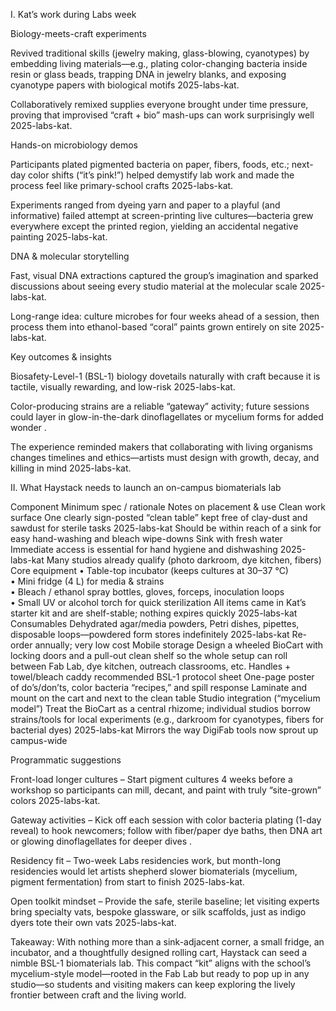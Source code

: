 I. Kat’s work during Labs week

Biology-meets-craft experiments

Revived traditional skills (jewelry making, glass-blowing, cyanotypes) by embedding living materials—e.g., plating color-changing bacteria inside resin or glass beads, trapping DNA in jewelry blanks, and exposing cyanotype papers with biological motifs 2025-labs-kat.

Collaboratively remixed supplies everyone brought under time pressure, proving that improvised “craft + bio” mash-ups can work surprisingly well 2025-labs-kat.

Hands-on microbiology demos

Participants plated pigmented bacteria on paper, fibers, foods, etc.; next-day color shifts (“it’s pink!”) helped demystify lab work and made the process feel like primary-school crafts 2025-labs-kat.

Experiments ranged from dyeing yarn and paper to a playful (and informative) failed attempt at screen-printing live cultures—bacteria grew everywhere except the printed region, yielding an accidental negative painting 2025-labs-kat.

DNA & molecular storytelling

Fast, visual DNA extractions captured the group’s imagination and sparked discussions about seeing every studio material at the molecular scale 2025-labs-kat.

Long-range idea: culture microbes for four weeks ahead of a session, then process them into ethanol-based “coral” paints grown entirely on site 2025-labs-kat.

Key outcomes & insights

Biosafety-Level-1 (BSL-1) biology dovetails naturally with craft because it is tactile, visually rewarding, and low-risk 2025-labs-kat.

Color-producing strains are a reliable “gateway” activity; future sessions could layer in glow-in-the-dark dinoflagellates or mycelium forms for added wonder .

The experience reminded makers that collaborating with living organisms changes timelines and ethics—artists must design with growth, decay, and killing in mind 2025-labs-kat.

II. What Haystack needs to launch an on-campus biomaterials lab

Component	Minimum spec / rationale	Notes on placement & use
Clean work surface	One clearly sign-posted “clean table” kept free of clay-dust and sawdust for sterile tasks 2025-labs-kat	Should be within reach of a sink for easy hand-washing and bleach wipe-downs
Sink with fresh water	Immediate access is essential for hand hygiene and dishwashing 2025-labs-kat	Many studios already qualify (photo darkroom, dye kitchen, fibers)
Core equipment	• Table-top incubator (keeps cultures at 30–37 °C)	
• Mini fridge (4 L) for media & strains		
• Bleach / ethanol spray bottles, gloves, forceps, inoculation loops		
• Small UV or alcohol torch for quick sterilization	All items came in Kat’s starter kit and are shelf-stable; nothing expires quickly 2025-labs-kat	
Consumables	Dehydrated agar/media powders, Petri dishes, pipettes, disposable loops—powdered form stores indefinitely 2025-labs-kat	Re-order annually; very low cost
Mobile storage	Design a wheeled BioCart with locking doors and a pull-out clean shelf so the whole setup can roll between Fab Lab, dye kitchen, outreach classrooms, etc.	Handles + towel/bleach caddy recommended
BSL-1 protocol sheet	One-page poster of do’s/don’ts, color bacteria “recipes,” and spill response	Laminate and mount on the cart and next to the clean table
Studio integration (“mycelium model”)	Treat the BioCart as a central rhizome; individual studios borrow strains/tools for local experiments (e.g., darkroom for cyanotypes, fibers for bacterial dyes) 2025-labs-kat	Mirrors the way DigiFab tools now sprout up campus-wide

Programmatic suggestions

Front-load longer cultures – Start pigment cultures 4 weeks before a workshop so participants can mill, decant, and paint with truly “site-grown” colors 2025-labs-kat.

Gateway activities – Kick off each session with color bacteria plating (1-day reveal) to hook newcomers; follow with fiber/paper dye baths, then DNA art or glowing dinoflagellates for deeper dives .

Residency fit – Two-week Labs residencies work, but month-long residencies would let artists shepherd slower biomaterials (mycelium, pigment fermentation) from start to finish 2025-labs-kat.

Open toolkit mindset – Provide the safe, sterile baseline; let visiting experts bring specialty vats, bespoke glassware, or silk scaffolds, just as indigo dyers tote their own vats 2025-labs-kat.

Takeaway: With nothing more than a sink-adjacent corner, a small fridge, an incubator, and a thoughtfully designed rolling cart, Haystack can seed a nimble BSL-1 biomaterials lab. This compact “kit” aligns with the school’s mycelium-style model—rooted in the Fab Lab but ready to pop up in any studio—so students and visiting makers can keep exploring the lively frontier between craft and the living world.